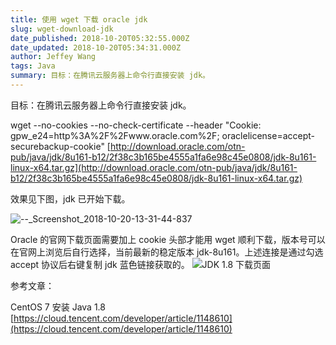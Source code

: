 ```yaml
---
title: 使用 wget 下载 oracle jdk
slug: wget-download-jdk
date_published: 2018-10-20T05:32:55.000Z
date_updated: 2018-10-20T05:34:31.000Z
author: Jeffey Wang
tags: Java
summary: 目标：在腾讯云服务器上命令行直接安装 jdk。
---
```


目标：在腾讯云服务器上命令行直接安装 jdk。

wget --no-cookies --no-check-certificate --header "Cookie: gpw_e24=http%3A%2F%2Fwww.oracle.com%2F; oraclelicense=accept-securebackup-cookie" [http://download.oracle.com/otn-pub/java/jdk/8u161-b12/2f38c3b165be4555a1fa6e98c45e0808/jdk-8u161-linux-x64.tar.gz](http://download.oracle.com/otn-pub/java/jdk/8u161-b12/2f38c3b165be4555a1fa6e98c45e0808/jdk-8u161-linux-x64.tar.gz)

效果见下图，jdk 已开始下载。

![--_Screenshot_2018-10-20-13-31-44-837](https://blog-armyja.oss-accelerate.aliyuncs.com/content/images/2018/10/--_Screenshot_2018-10-20-13-31-44-837.jpg)

Oracle 的官网下载页面需要加上 cookie 头部才能用 wget 顺利下载，版本号可以在官网上浏览后自行选择，当前最新的稳定版本 jdk-8u161。上述连接是通过勾选 accept 协议后右键复制 jdk 蓝色链接获取的。
![JDK 1.8 下载页面](https://blog-armyja.oss-accelerate.aliyuncs.com/content/images/2018/10/--_Screenshot_2018-10-20-13-27-29-144.jpg)

参考文章：

CentOS 7 安装 Java 1.8
[https://cloud.tencent.com/developer/article/1148610](https://cloud.tencent.com/developer/article/1148610)
